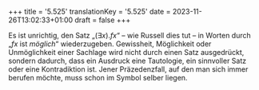 +++
title = '5.525'
translationKey = '5.525'
date = 2023-11-26T13:02:33+01:00
draft = false
+++

Es ist unrichtig, den Satz „<span class="mathmode"><span class="quant">(<span class="symbol">∃</span><var>x</var>).</span><var>fx</var></span>“ – wie Russell dies tut – in Worten durch „<span class="mathmode"><var>fx</var></span> ist <em class="germph">möglich</em>“ wiederzugeben.
Gewissheit, Möglichkeit oder Unmöglichkeit einer Sachlage wird nicht durch einen Satz ausgedrückt, sondern dadurch, dass ein Ausdruck eine Tautologie, ein sinnvoller Satz oder eine Kontradiktion ist.
Jener Präzedenzfall, auf den man sich immer berufen möchte, muss schon im Symbol selber liegen.
